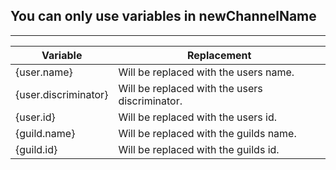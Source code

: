 ## You can only use variables in newChannelName
***

|Variable|Replacement|
|--------|-----------|
|{user.name}|Will be replaced with the users name.|
|{user.discriminator}|Will be replaced with the users discriminator.|
|{user.id}|Will be replaced with the users id.|
|{guild.name}|Will be replaced with the guilds name.|
|{guild.id}|Will be replaced with the guilds id.|
